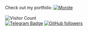 Check out my portfolio: [![Morote](https://smorote.com/img/Morote_white_underline.svg)](https://smorote.com)
<br/>
<br/>
![Visitor Count](https://profile-counter.glitch.me/Grazerquart/count.svg)
<br/>
[![Telegram Badge](https://img.shields.io/badge/-Grazerquart-grey?style=flat-square&logo=Telegram&logoColor=white&link=https://telegram.org/@Grazerquart)](https://telegram.org/@Grazerquart)
[![GitHub followers](https://img.shields.io/github/followers/Grazerquart?style=social)](https://www.github.com/Grazerquart)
